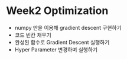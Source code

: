 # Week2 Optimization

* numpy 만을 이용해 gradient descent 구현하기
* 코드 빈칸 채우기
* 완성된 함수로 Gradient Descent 실행하기
* Hyper Parameter 변경하며 실행하기
